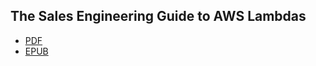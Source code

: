 ## The Sales Engineering Guide to AWS Lambdas

* [PDF](https://github.com/mcasperson/SalesEngineeringAwsLambda/releases/latest/download/lambda.pdf)
* [EPUB](https://github.com/mcasperson/SalesEngineeringAwsLambda/releases/latest/download/lambda.epub)
